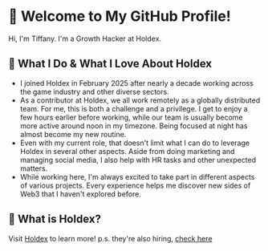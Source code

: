 # 🌟 Welcome to My GitHub Profile!
Hi, I'm Tiffany. I'm a Growth Hacker at Holdex.

## 💼 What I Do & What I Love About Holdex
- I joined Holdex in February 2025 after nearly a decade working across the game industry and other diverse sectors.
- As a contributor at Holdex, we all work remotely as a globally distributed team. For me, this is both a challenge and a privilege. I get to enjoy a few hours earlier before working, while our team is usually become more active around noon in my timezone. Being focused at night has almost become my new routine.
- Even with my current role, that doesn't limit what I can do to leverage Holdex in several other aspects. Aside from doing marketing and managing social media, I also help with HR tasks and other unexpected matters.
- While working here, I'm always excited to take part in different aspects of various projects. Every experience helps me discover new sides of Web3 that I haven't explored before.

## 🔗 What is Holdex?
Visit [Holdex](https://www.holdex.io) to learn more!
p.s. they're also hiring, [check here](https://holdex.io/c/jobs)
